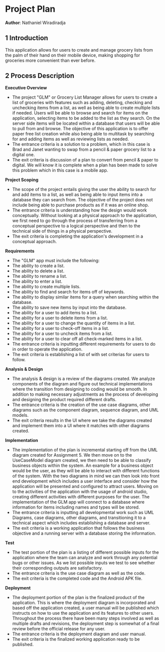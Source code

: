# Project Plan
**Author**: Nathaniel Wiradiradja
## 1 Introduction
This application allows for users to create and manage grocery lists from the palm of their hand on their mobile device, making shopping for groceries more convenient than ever before.

## 2 Process Description 
**Executive Overview**
* The project "GLM" or Grocery List Manager allows for users to create a list of groceries with features such as adding, deleting, checking and unchecking items from a list, as well as being able to create multiple lists if needed. Users will be able to browse and search for items on the application, selecting items to be added to the list as they search. On the server side items will be located within a database that users will be able to pull from and browse. The objective of this application is to offer paper free list creation while also being able to multitask by searching for and adding items as well as reviewing lists as needed.
* The entrance criteria is a solution to a problem, which in this case is Brad and Janet wanting to swap from a pencil & paper grocery list to a digital one. 
* The exit criteria is discussion of a plan to convert from pencil & paper to digital. We will know it is complete when a plan has been made to solve this problem which in this case is a mobile app.

**Project Scoping**
* The scope of the project entails giving the user the ability to search for and add items to a list, as well as being able to input items into a database they can search from. The objective of the project does not include being able to purchase products as if it was an online shop.
* The entrance criteria is understanding how the design would work conceptually. Without looking at a physical approach to the application, we first need to go through the process of transferring from a conceptual perspective to a logical perspective and then to the technical side of things in a physical perspective.
* The exit criteria is completing the application's development in a conceptual approach. 

**Requirements**
* The "GLM" app must include the following:
* The ability to create a list.
* The ability to delete a list.
* The ability to rename a list.
* The ability to enter a list.
* The ability to create multiple lists.
* The ability to find and search for items off of keywords.
* The ability to display similar items for a query when searching within the database.
* The ability to save new items by input into the database.
* The ability for a user to add items to a list.
* The ability for a user to delete items from a list.
* The ability for a user to change the quantity of items in a list.
* The ability for a user to check-off items in a list.
* The ability for a user to uncheck items from a list.
* The ability for a user to clear off all check-marked items in a list.
* The entrance criteria is inputting different requirements for users to do in order to operate the application.
* The exit criteria is establishing a list of with set criterias for users to follow.

**Analysis & Design**
* The analysis & design is a review of the diagrams created. We analyze components of the diagram and figure out technical implementations where the transition from designing to coding would be smooth. In addition to making necessary adjustments as the process of developing and designing the product required different drafts.
* The entrance criteria is the creation of the use case diagrams, other diagrams such as the component diagram, sequence diagram, and UML models.
* The exit criteria results in the UI where we take the diagrams created and implement them into a UI where it matches with other diagrams created.

**Implementation**
* The implementation of the plan is incremental starting off from the UML diagram created for Assignment 5. We then move on to the UseCaseModel diagram created, we then need to be able to classify business objects within the system. An example for a business object would be the user, as they will be able to interact with different functions of the system. With the two diagrams in mind we can then look into front end development which includes a user interface and consider how the application will be presented and configured to attract users. Moving on to the activities of the application with the usage of android studio, creating different activities with different purposes for the user. The implementation of the GLM app will connect to a database where information for items including names and types will be stored.
* The entrance criteria is inputting all developmental work such as UML Diagrams, case diagrams, other diagrams, and transitioning it to a technical aspect which includes establishing a database and server.
* The exit criteria is a working application that follows the business objective and a running server with a database storing the information.

**Test**
* The test portion of the plan is a listing of different possible inputs for the application where the team can analyze and work through any potential bugs or other issues. As we list possible inputs we test to see whether their corresponding outputs are satisfactory.
* The entrance criteria is the use case diagram as well as the code.
* The exit criteria is the completed code and the Android APK file.

**Deployment**
* The deployment portion of the plan is the finalized product of the application. This is where the deployment diagram is incorporated and based off the application created, a user manual will be published which instructs on how to use the application and its features to other users. Throughout the process there have been many steps involved as well as multiple drafts and revisions, the deployment step is somewhat of a final review before the official release for any user.
* The entrance criteria is the deployment diagram and user manual.
* The exit criteria is the finalized working application ready to be published.







